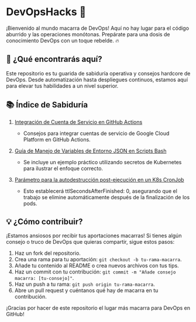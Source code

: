 # DevOpsHacks 🦔

¡Bienvenido al mundo macarra de DevOps! Aquí no hay lugar para el código aburrido y las operaciones monótonas. Prepárate para una dosis de conocimiento DevOps con un toque rebelde. 🔥

## 🚀 ¿Qué encontrarás aquí?

Este repositorio es tu guarida de sabiduría operativa y consejos hardcore de DevOps. Desde automatización hasta despliegues continuos, estamos aquí para elevar tus habilidades a un nivel superior.

## 📚 Índice de Sabiduría

1. [Integración de Cuenta de Servicio en GitHub Actions](GCPServiceAccountAsGHActionSecret.md)
   - Consejos para integrar cuentas de servicio de Google Cloud Platform en GitHub Actions.

2. [Guía de Manejo de Variables de Entorno JSON en Scripts Bash](JSONEnvVarsFromSecretsOrConfigmaps.md)
   -  Se incluye un ejemplo práctico utilizando secretos de Kubernetes para ilustrar el enfoque correcto.

3. [Parámetro para la autodestrucción post-ejecución en un K8s CronJob](K8sCronJobDeleteAfterExecution.md)
   -  Esto establecerá ttlSecondsAfterFinished: 0, asegurando que el trabajo se elimine automáticamente después de la finalización de los pods.

## 💡 ¿Cómo contribuir?

¡Estamos ansiosos por recibir tus aportaciones macarras! Si tienes algún consejo o truco de DevOps que quieras compartir, sigue estos pasos:

1. Haz un fork del repositorio.
2. Crea una rama para tu aportación: `git checkout -b tu-rama-macarra`.
3. Añade tu contenido al README o crea nuevos archivos con tus tips.
4. Haz un commit con tu contribución: `git commit -m "Añade consejo macarra: [tu-consejo]"`.
5. Haz un push a tu rama: `git push origin tu-rama-macarra`.
6. Abre un pull request y cuéntanos qué hay de macarra en tu contribución.

¡Gracias por hacer de este repositorio el lugar más macarra para DevOps en GitHub!